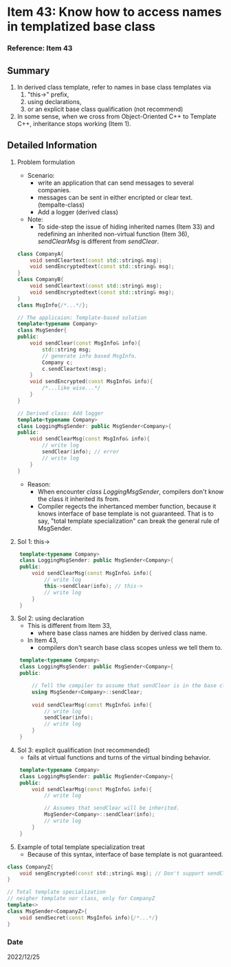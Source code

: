 # Item 43: Know how to access names in templatized base class

### Reference: Item 43

## Summary
1. In derived class template, refer to names in base class templates via 
    1. "this->" prefix,
    2. using declarations,
    3. or an explicit base class qualification (not recommend)
2. In some sense, when we cross from Object-Oriented C++ to Template C++, inheritance stops working (Item 1).

## Detailed Information
1. Problem formulation
    - Scenario:
        - write an application that can send messages to several companies.
        - messages can be sent in either encripted or clear text. (tempalte-class)
        - Add a logger (derived class)    
    - Note:
        - To side-step the issue of hiding inherited names (Item 33) and redefining an inherited non-virtual function (Item 36), *sendClearMsg* is different from *sendClear*.

    ~~~c++
    class CompanyA{
        void sendCleartext(const std::string& msg);
        void sendEncryptedtext(const std::string& msg);
    }
    class CompanyB{
        void sendCleartext(const std::string& msg);
        void sendEncryptedtext(const std::string& msg);
    }
    class MsgInfo{/*...*/};

    // The applicaion: Template-based solution
    template<typename Company>
    class MsgSender{
    public: 
        void sendClear(const MsgInfo& info){
            std::string msg;
            // generate info based MsgInfo.
            Company c;
            c.sendCleartext(msg);
        }
        void sendEncrypted(const MsgInfo& info){
            /*...like wise...*/
        }
    }

    // Derived class: Add logger
    template<typename Company>
    class LoggingMsgSender: public MsgSender<Company>{
    public:
        void sendClearMsg(const MsgInfo& info){
            // write log
            sendClear(info); // error
            // write log 
        }
    }
    ~~~
    - Reason:
        - When encounter *class LoggingMsgSender*, compilers don't know the class it inherited its from.
        - Compiler regects the inhertanced member function, because it knows interface of base template is not guaranteed. That is to say, "total template specialization" can break the general rule of MsgSender.

2. Sol 1: this->
~~~c++    
    template<typename Company>
    class LoggingMsgSender: public MsgSender<Company>{
    public:
        void sendClearMsg(const MsgInfo& info){
            // write log
            this->sendClear(info); // this->
            // write log 
        }
    }
~~~
3. Sol 2: using declaration
    - This is different from Item 33,
        - where base class names are hidden by derived class name.
    - In Item 43,
        - compilers don't search base class scopes unless we tell them to.
~~~c++    
    template<typename Company>
    class LoggingMsgSender: public MsgSender<Company>{
    public:

        // Tell the compiler to assume that sendClear is in the base class.
        using MsgSender<Company>::sendClear; 
        
        void sendClearMsg(const MsgInfo& info){
            // write log
            sendClear(info);
            // write log 
        }
    }
~~~
4. Sol 3: explicit qualification (not recommended)
    - fails at virtual functions and turns of the virtual binding behavior.
    
~~~c++    
    template<typename Company>
    class LoggingMsgSender: public MsgSender<Company>{
    public:        
        void sendClearMsg(const MsgInfo& info){
            // write log

            // Assumes that sendClear will be inherited.
            MsgSender<Company>::sendClear(info); 
            // write log 
        }
    }
~~~
5. Example of total template specialization treat
    - Because of this syntax, interface of base template is not guaranteed.    
~~~c++
class CompanyZ{
    void sengEncrypted(const std:;string& msg); // Don't support sendCleartext
}

// Total template specialization
// neigher template nor class, only for CompanyZ
template<>  
class MsgSender<CompanyZ>{
    void sendSecret(const MsgInfo& info){/*...*/}
}
~~~

### Date
2022/12/25